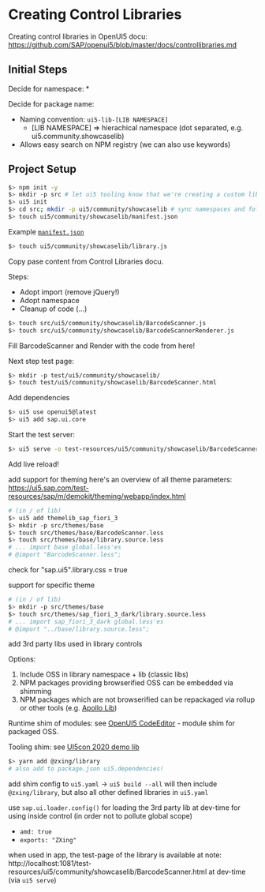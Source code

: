 # Creating Control Libraries

Creating control libraries in OpenUI5 docu: https://github.com/SAP/openui5/blob/master/docs/controllibraries.md

## Initial Steps

Decide for namespace:
* 

Decide for package name:
* Naming convention: `ui5-lib-[LIB NAMESPACE]`
  * [LIB NAMESPACE] => hierachical namespace (dot separated, e.g. ui5.community.showcaselib)
* Allows easy search on NPM registry (we can also use keywords)

## Project Setup

```bash
$> npm init -y
$> mkdir -p src # let ui5 tooling know that we're creating a custom lib
$> ui5 init
$> cd src; mkdir -p ui5/community/showcaselib # sync namespaces and folder structure
$> touch ui5/community/showcaselib/manifest.json
```

Example [`manifest.json`](https://sapui5.hana.ondemand.com/resources/sap/ui/table/manifest.json)

```bash
$> touch ui5/community/showcaselib/library.js
```

Copy pase content from Control Libraries docu.

Steps:
 * Adopt import (remove jQuery!)
 * Adopt namespace 
 * Cleanup of code (...)


```bash
$> touch src/ui5/community/showcaselib/BarcodeScanner.js
$> touch src/ui5/community/showcaselib/BarcodeScannerRenderer.js
```

Fill BarcodeScanner and Render with the code from here!

Next step test page:

```bash
$> mkdir -p test/ui5/community/showcaselib/
$> touch test/ui5/community/showcaselib/BarcodeScanner.html
```

Add dependencies

```bash
$> ui5 use openui5@latest
$> ui5 add sap.ui.core
```

Start the test server:

```bash
$> ui5 serve -o test-resources/ui5/community/showcaselib/BarcodeScanner.html
```

Add live reload!

add support for theming
here's an overview of all theme parameters:
https://ui5.sap.com/test-resources/sap/m/demokit/theming/webapp/index.html

```bash
# (in / of lib)
$> ui5 add themelib_sap_fiori_3
$> mkdir -p src/themes/base
$> touch src/themes/base/BarcodeScanner.less
$> touch src/themes/base/library.source.less
# ... import base global.less'es
# @import "BarcodeScanner.less";
```

check for "sap.ui5".library.css = true

support for specific theme
```bash
# (in / of lib)
$> mkdir -p src/themes/base
$> touch src/themes/sap_fiori_3_dark/library.source.less
# ... import sap_fiori_3_dark global.less'es
# @import "../base/library.source.less";

```


add 3rd party libs used in library controls

Options:

1. Include OSS in library namespace + lib (classic libs)
1. NPM packages providing browserified OSS can be embedded via shimming
1. NPM packages which are not browserified can be repackaged via rollup or other tools (e.g. [Apollo Lib](https://github.com/petermuessig/ui5-sample-apollo/tree/master/packages/ui5-apollo-lib))


Runtime shim of modules: see [OpenUI5 CodeEditor](https://github.com/SAP/openui5/blob/master/src/sap.ui.codeeditor/src/sap/ui/codeeditor/CodeEditor.js#L5-L23) - module shim for packaged OSS.

Tooling shim: see [UI5con 2020 demo lib](https://github.com/matz3/ui5con20-ui5-tooling/blob/master/demo-project/packages/library/ui5.yaml#L13-L28)



```bash
$> yarn add @zxing/library
# also add to package.json ui5.dependencies!
```

add shim config to `ui5.yaml`
-> `ui5 build --all` will then include `@zxing/library`, but also all other defined libraries in `ui5.yaml` 

use `sap.ui.loader.config()` for loading the 3rd party lib at dev-time for using inside control
(in order not to pollute global scope)

* `amd: true`
* `exports: "ZXing"`

when used in app, the test-page of the library is available at
note: http://localhost:1081/test-resources/ui5/community/showcaselib/BarcodeScanner.html
at dev-time (via `ui5 serve`)

